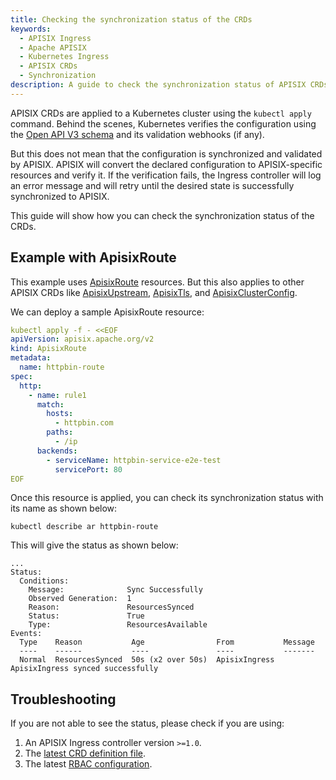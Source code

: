 ```yaml
---
title: Checking the synchronization status of the CRDs
keywords:
  - APISIX Ingress
  - Apache APISIX
  - Kubernetes Ingress
  - APISIX CRDs
  - Synchronization
description: A guide to check the synchronization status of APISIX CRDs.
---
```

<!--
#
# Licensed to the Apache Software Foundation (ASF) under one or more
# contributor license agreements.  See the NOTICE file distributed with
# this work for additional information regarding copyright ownership.
# The ASF licenses this file to You under the Apache License, Version 2.0
# (the "License"); you may not use this file except in compliance with
# the License.  You may obtain a copy of the License at
#
#     http://www.apache.org/licenses/LICENSE-2.0
#
# Unless required by applicable law or agreed to in writing, software
# distributed under the License is distributed on an "AS IS" BASIS,
# WITHOUT WARRANTIES OR CONDITIONS OF ANY KIND, either express or implied.
# See the License for the specific language governing permissions and
# limitations under the License.
#
-->

APISIX CRDs are applied to a Kubernetes cluster using the `kubectl apply` command. Behind the scenes, Kubernetes verifies the configuration using the [Open API V3 schema](https://swagger.io/specification/) and its validation webhooks (if any).

But this does not mean that the configuration is synchronized and validated by APISIX. APISIX will convert the declared configuration to APISIX-specific resources and verify it. If the verification fails, the Ingress controller will log an error message and will retry until the desired state is successfully synchronized to APISIX.

This guide will show how you can check the synchronization status of the CRDs.

## Example with ApisixRoute

This example uses [ApisixRoute](https://apisix.apache.org/docs/ingress-controller/references/apisix_route_v2) resources. But this also applies to other APISIX CRDs like [ApisixUpstream](https://apisix.apache.org/docs/ingress-controller/references/apisix_upstream), [ApisixTls](https://apisix.apache.org/docs/ingress-controller/references/apisix_tls_v2), and [ApisixClusterConfig](https://apisix.apache.org/docs/ingress-controller/references/apisix_cluster_config_v2).

We can deploy a sample ApisixRoute resource:

```yaml
kubectl apply -f - <<EOF
apiVersion: apisix.apache.org/v2
kind: ApisixRoute
metadata:
  name: httpbin-route
spec:
  http:
    - name: rule1
      match:
        hosts:
          - httpbin.com
        paths:
          - /ip
      backends:
        - serviceName: httpbin-service-e2e-test
          servicePort: 80
EOF
```

Once this resource is applied, you can check its synchronization status with its name as shown below:

```shell
kubectl describe ar httpbin-route
```

This will give the status as shown below:

```text title="output"
...
Status:
  Conditions:
    Message:              Sync Successfully
    Observed Generation:  1
    Reason:               ResourcesSynced
    Status:               True
    Type:                 ResourcesAvailable
Events:
  Type    Reason           Age                From           Message
  ----    ------           ----               ----           -------
  Normal  ResourcesSynced  50s (x2 over 50s)  ApisixIngress  ApisixIngress synced successfully
```

## Troubleshooting

If you are not able to see the status, please check if you are using:

1. An APISIX Ingress controller version `>=1.0`.
2. The [latest CRD definition file](https://github.com/apache/apisix-ingress-controller/tree/master/samples/deploy/crd/v1).
3. The latest [RBAC configuration](https://github.com/apache/apisix-ingress-controller/tree/master/samples/deploy/rbac).
